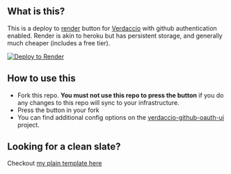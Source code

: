 ## What is this?

This is a deploy to [render](https://render.com) button for [Verdaccio](https://verdaccio.org/) with github authentication enabled. Render is akin to heroku but has persistent storage, and generally much cheaper (includes a free tier).

[![Deploy to Render](https://render.com/images/deploy-to-render-button.svg)](https://render.com/deploy)

## How to use this

* Fork this repo. **You must not use this repo to press the button** if you do any changes to this repo will sync to your infrastructure.
* Press the button in your fork
* You can find additional config options on the [verdaccio-github-oauth-ui](https://github.com/n4bb12/verdaccio-github-oauth-ui) project.

## Looking for a clean slate?

Checkout [my plain template here](https://github.com/TerribleDev/verdaccio-deploy-to-render)

